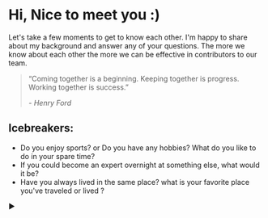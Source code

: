 # Hi, Nice to meet you :)
Let's take a few moments to get to know each other. I'm happy to share about my background and answer any of your questions. The more we know about each other the more we can be effective in contributors to our team.  

> “Coming together is a beginning. Keeping together is progress. Working together is success.”
> 
> -<cite> Henry Ford </cite>

## Icebreakers:
- Do you enjoy sports? or Do you have any hobbies? What do you like to do in your spare time?
- If you could become an expert overnight at something else, what would it be?
- Have you always lived in the same place? what is your favorite place you've traveled or lived ? 

▶
